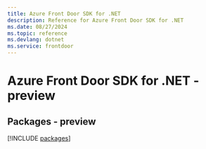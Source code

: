 ```yaml
---
title: Azure Front Door SDK for .NET
description: Reference for Azure Front Door SDK for .NET
ms.date: 08/27/2024
ms.topic: reference
ms.devlang: dotnet
ms.service: frontdoor
---
```

# Azure Front Door SDK for .NET - preview
## Packages - preview
[!INCLUDE [packages](front-door-index.md)]